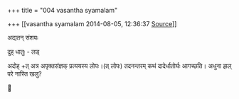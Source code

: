 +++
title = "004 vasantha syamalam"

+++
[[vasantha syamalam	2014-08-05, 12:36:37 [Source](https://groups.google.com/g/samskrita/c/ryNoLCKecys)]]



अद्यतन् संशयः

दुह् धातुः - लड्

अदोह् +त् अत्र अपृक्तसंज्ञक् प्रत्ययस्य लोपः।(त् लोपः) तदनन्तरम् कथं दादेर्धातोर्घः आगच्छति। अधुना झल् परे नास्ति खलु?

  



